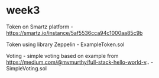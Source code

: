 # week3

Token on Smartz platform - https://smartz.io/instance/5af5536cca94c1000aa85c9b 

Token using library Zeppelin - ExampleToken.sol 

Voting - simple voting based on example from https://medium.com/@mvmurthy/full-stack-hello-world-v.. - SimpleVoting.sol
